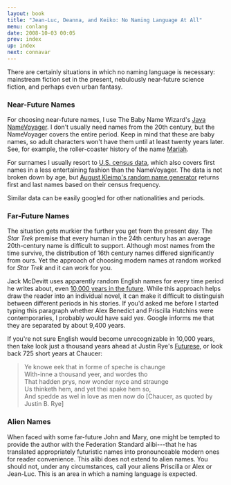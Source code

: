 ```yaml
---
layout: book
title: "Jean-Luc, Deanna, and Keiko: No Naming Language At All"
menu: conlang
date: 2008-10-03 00:05
prev: index
up: index
next: connavar
---
```

There are certainly situations in which no naming language is necessary:  mainstream fiction set in the present, nebulously near-future science fiction, and perhaps even urban fantasy.

### Near-Future Names

For choosing near-future names, I use The Baby Name Wizard's [Java NameVoyager](http://www.babynamewizard.com/voyager).  I don't usually need names from the 20th century, but the NameVoyager covers the entire period.  Keep in mind that these are baby names, so adult characters won't have them until at least twenty years later.  See, for example, the roller-coaster history of the name [Mariah](http://www.babynamewizard.com/voyager#prefix=MARIAH&ms=false&sw=f&exact=false).

For surnames I usually resort to [U.S. census data](http://www.census.gov/genealogy/www/freqnames2k.html), which also covers first names in a less entertaining fashion than the NameVoyager.  The data is not broken down by age, but [August Kleimo's random name generator](http://www.kleimo.com/random/name.cfm) returns first and last names based on their census frequency.

Similar data can be easily googled for other nationalities and periods.


### Far-Future Names

The situation gets murkier the further you get from the present day.  The *Star Trek* premise that every human in the 24th century has an average 20th-century name is difficult to support.  Although most names from the time survive, the distribution of 16th century names differed significantly from ours.  Yet the approach of choosing modern names at random worked for *Star Trek* and it can work for you.

Jack McDevitt uses apparently random English names for every time period he writes about, even [10,000 years in the future](http://en.wikipedia.org/wiki/A_Talent_for_War).  While this approach helps draw the reader into an individual novel, it can make it difficult to distinguish between different periods in his stories.  If you'd asked me before I started typing this paragraph whether Alex Benedict and Priscilla Hutchins were contemporaries, I probably would have said *yes*.  Google informs me that they are separated by about 9,400 years.

If you're not sure English would become unrecognizable in 10,000 years, then take look just a thousand years ahead at Justin Rye's [Futurese](http://www.xibalba.demon.co.uk/jbr/futurese.html), or look back 725 short years at Chaucer:

> Ye knowe eek that in forme of speche is chaunge  
> With-inne a thousand yeer, and wordes tho  
> That hadden prys, now wonder nyce and straunge  
> Us thinketh hem, and yet thei spake hem so,  
> And spedde as wel in love as men now do [Chaucer, as quoted by Justin B. Rye]

### Alien Names

When faced with some far-future John and Mary, one might be tempted to provide the author with the Federation Standard alibi---that he has translated appropriately futuristic names into pronounceable modern ones for reader convenience.  This alibi does not extend to alien names.  You should not, under any circumstances, call your aliens Priscilla or Alex or Jean-Luc.  This is an area in which a naming language is expected.
